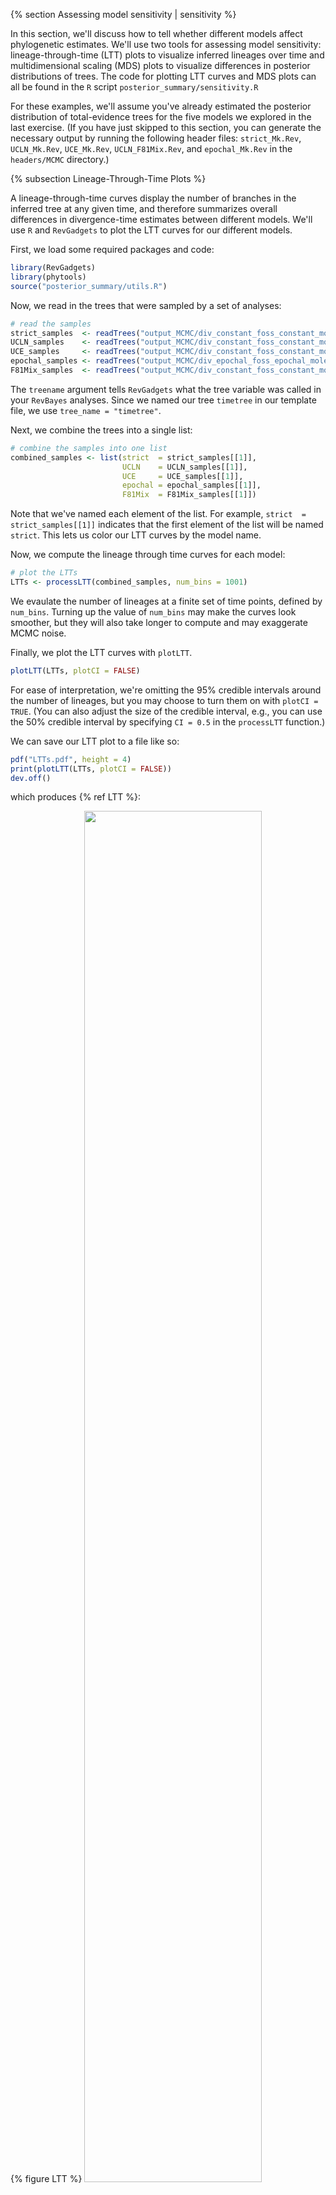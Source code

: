 {% section Assessing model sensitivity | sensitivity %}

In this section, we'll discuss how to tell whether different models affect phylogenetic estimates.
We'll use two tools for assessing model sensitivity: lineage-through-time (LTT) plots to visualize inferred lineages over time and multidimensional scaling (MDS) plots to visualize differences in posterior distributions of trees.
The code for plotting LTT curves and MDS plots can all be found in the `R` script `posterior_summary/sensitivity.R`

For these examples, we'll assume you've already estimated the posterior distribution of total-evidence trees for the five models we explored in the last exercise.
(If you have just skipped to this section, you can generate the necessary output by running the following header files: `strict_Mk.Rev`, `UCLN_Mk.Rev`, `UCE_Mk.Rev`, `UCLN_F81Mix.Rev`, and `epochal_Mk.Rev` in the `headers/MCMC` directory.)

{% subsection Lineage-Through-Time Plots %}

A lineage-through-time curves display the number of branches in the inferred tree at any given time, and therefore summarizes overall differences in divergence-time estimates between different models.
We'll use `R` and `RevGadgets` to plot the LTT curves for our different models.

First, we load some required packages and code:
```R
library(RevGadgets)
library(phytools)
source("posterior_summary/utils.R")
```

Now, we read in the trees that were sampled by a set of analyses:
```R
# read the samples
strict_samples  <- readTrees("output_MCMC/div_constant_foss_constant_moleclock_strict_moleQ_HKY_morphclock_linked_morphQ_Mk_MCMC/tree.trees", tree_name = "timetree")
UCLN_samples    <- readTrees("output_MCMC/div_constant_foss_constant_moleclock_UCLN_moleQ_HKY_morphclock_linked_morphQ_Mk_MCMC/tree.trees", tree_name = "timetree")
UCE_samples     <- readTrees("output_MCMC/div_constant_foss_constant_moleclock_UCE_moleQ_HKY_morphclock_linked_morphQ_Mk_MCMC/tree.trees", tree_name = "timetree")
epochal_samples <- readTrees("output_MCMC/div_epochal_foss_epochal_moleclock_UCLN_moleQ_HKY_morphclock_linked_morphQ_Mk_MCMC/tree.trees", tree_name = "timetree")
F81Mix_samples  <- readTrees("output_MCMC/div_constant_foss_constant_moleclock_UCLN_moleQ_HKY_morphclock_linked_morphQ_F81Mix_MCMC/tree.trees", tree_name = "timetree")
```
The `treename` argument tells `RevGadgets` what the tree variable was called in your `RevBayes` analyses.
Since we named our tree `timetree` in our template file, we use `tree_name = "timetree"`.

Next, we combine the trees into a single list:
```R
# combine the samples into one list
combined_samples <- list(strict  = strict_samples[[1]],
                         UCLN    = UCLN_samples[[1]],
                         UCE     = UCE_samples[[1]],
                         epochal = epochal_samples[[1]],
                         F81Mix  = F81Mix_samples[[1]])
```
Note that we've named each element of the list.
For example, `strict  = strict_samples[[1]]` indicates that the first element of the list will be named `strict`.
This lets us color our LTT curves by the model name.

Now, we compute the lineage through time curves for each model:
```R
# plot the LTTs
LTTs <- processLTT(combined_samples, num_bins = 1001)
```
We evaulate the number of lineages at a finite set of time points, defined by `num_bins`.
Turning up the value of `num_bins` may make the curves look smoother, but they will also take longer to compute and may exaggerate MCMC noise.

Finally, we plot the LTT curves with `plotLTT`.
```R
plotLTT(LTTs, plotCI = FALSE)
```
For ease of interpretation, we're omitting the 95% credible intervals around the number of lineages, but you may choose to turn them on with `plotCI = TRUE`.
(You can also adjust the size of the credible interval, e.g., you can use the 50% credible interval by specifying `CI = 0.5` in the `processLTT` function.)

We can save our LTT plot to a file like so:
```R
pdf("LTTs.pdf", height = 4)
print(plotLTT(LTTs, plotCI = FALSE))
dev.off()
```
which produces {% ref LTT %}:

{% figure LTT %}
<img src="files/figures/LTTs.png" width="75%" height="75%" />
{% figcaption %}
**Lineage-through-time curves for the five models we used.** The strict clock model appears to imply a quite different diversity trajectory, in particular, it predicts more species appeared earlier.
The effect of the remaining models appears to depend on time: the UCE and epochal models predict a smaller number of species in the earlier part of the history; the epochal model predicts the largest number of lineages at the end of the Pennsylvanian; and the UCE model predicts more recent divergence times near the present.
{% endfigcaption %}
{% endfigure %}

{% subsection Multidimensional Scaling Plots %}

The lineage-through-time curves lose some information, both because we just examined the posterior average number of lineages (at least in the above example; in principle we can also plot the LTT credible intervals), and because it obscured tree topology and branch lengths.

We can use multidimensional scaling (MDS) of tree-distance metrics to compare the tree topologies and branch lengths inferred under these models (see {% citet Hillis2005 Huang2016 %}).
This involves computing a "distance" between each pair of trees within and between the posterior distributions of trees for each model.
MDS then projects these pairwise distances into a lower dimensional---and therefore easier to visualize---representation of tree space.

Two convenient distance metrics are the Robinson-Foulds distance {% cite Robinson1981 %}, which measures the topological distance between two trees, and the Kühner-Felsenstein distance {% cite Kuhner1994 %}, which incorporates both topology and branch lengths.

We'll be using the `R` package `phangorn` {% cite Schliep2011 %} to compute the distances, and `RevGadgets` to create the plots.
We'll start by reading in the data (you don't have to repeat this step if you've already read in the trees to make LTT plots, above):
```R
# read the samples
strict_samples  <- readTrees("output_MCMC/div_constant_foss_constant_moleclock_strict_moleQ_HKY_morphclock_linked_morphQ_Mk_MCMC/tree.trees", tree_name = "timetree")
UCLN_samples    <- readTrees("output_MCMC/div_constant_foss_constant_moleclock_UCLN_moleQ_HKY_morphclock_linked_morphQ_Mk_MCMC/tree.trees", tree_name = "timetree")
UCE_samples     <- readTrees("output_MCMC/div_constant_foss_constant_moleclock_UCE_moleQ_HKY_morphclock_linked_morphQ_Mk_MCMC/tree.trees", tree_name = "timetree")
epochal_samples <- readTrees("output_MCMC/div_epochal_foss_epochal_moleclock_UCLN_moleQ_HKY_morphclock_linked_morphQ_Mk_MCMC/tree.trees", tree_name = "timetree")
F81Mix_samples  <- readTrees("output_MCMC/div_constant_foss_constant_moleclock_UCLN_moleQ_HKY_morphclock_linked_morphQ_F81Mix_MCMC/tree.trees", tree_name = "timetree")
```

Again, we combine the tree samples into a single named list:
```R
# combine the samples into one list
combined_samples <- list(strict  = strict_samples[[1]],
                         UCLN    = UCLN_samples[[1]],
                         UCE     = UCE_samples[[1]],
                         epochal = epochal_samples[[1]],
                         F81Mix  = F81Mix_samples[[1]])
```

Now we call the `processMDS` function with the argument `type = "RF"` to compute RF distances:
```R
# make the RF MDS plots
RF_MDS <- processMDS(combined_samples, n = 100, type = "RF")
```
The argument `n` determines how many trees to use from each posterior distribution.
In this case, we're using 100 trees from each of five analyses, so there will be a total of 500 trees.
Keep in mind that we have to compute the distance for each _pair_ of trees, so the total number of distances grows quickly as `n` increases.
Large values of `n` will provide better representations of tree space, but will also take a potentially very long time to compute!
Be wary of increasing `n` too much.

We then create the MDS plot:
```R
# plot the RF MDS
RF_plot <- plotMDS(RF_MDS)

# save the plot
pdf("figures/mds_RF.pdf")
print(RF_plot)
dev.off()
```

which produces {% ref RF_MDS %}

{% figure RF_MDS %}
<img src="files/figures/mds_RF.png" width="50%" height="50%" />
{% figcaption %}
**Multidimensional scaling of tree space sampled by different models using the Robinson-Foulds distance.**
The RF metric measures the topological distance between pairs of trees, so this MDS plot represents how different inferred tree topologies are among different models.
The strict clock model in particular appears to be sampling tree topologies in only a subset of the tree space explored by other models.
{% endfigcaption %}
{% endfigure %}

We can produce an MDS plot of Kühner-Felsenstein distance likewise:
```R
# make the KF MDS plots
KF_MDS <- processMDS(combined_samples, n = 100, type = "KF")

# plot the KF MDS
KF_plot <- plotMDS(KF_MDS)

# save the plot
pdf("figures/mds_KF.pdf")
print(KF_plot)
dev.off()
```
which produces {% ref KF_MDS %}

{% figure KF_MDS %}
<img src="files/figures/mds_KF.png" width="50%" height="50%" />
{% figcaption %}
**Multidimensional scaling of tree space sampled by different models using the Kühner-Felsenstein distance.**
The KF metric incorporates both tree topology and branch lengths.
Because this MDS plot looks very similar to the MDS plot for RF distances ({% ref RF_MDS %}), we might conclude that the main differences between these models are in the inferred tree topologies.
(Of course, we don't expect this to be a general result, just a feature of the example dataset!)
{% endfigcaption %}
{% endfigure %}

